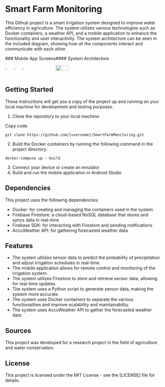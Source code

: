
# Smart Farm Monitoring

This Github project is a smart irrigation system designed to improve water efficiency in agriculture. The system utilizes various technologies such as Docker containers, a weather API, and a mobile application to enhance the functionality and user interactivity. The system architecture can be seen in the included diagram, showing how all the components interact and communicate with each other.


<div style="display: flex;">
  <div style="display: inline-block;">
    ### Mobile App Screens
    <p>
      <img src="https://i.ibb.co/zGbtGpm/splash.png" width="15%" >
      <img src="https://i.ibb.co/hyS7czS/homepage.png" width="15%" >
      <img src="https://i.ibb.co/F5yW3CF/plantation.png" width="15%" >
    </p>
  </div>
  <div style="display: inline-block;">
    #### System Architecture
    <p>
      <img src="https://i.ibb.co/KFWG9Mw/architecture.png" width="50%" >
     </p>
  </div>
</div>

## Getting Started

These instructions will get you a copy of the project up and running on your local machine for development and testing purposes.

1.  Clone the repository to your local machine:

Copy code

`git clone https://github.com/[username]/SmartFarmMonitoring.git`

2.  Build the Docker containers by running the following command in the project directory:

`docker-compose up --build`

3.  Connect your device or create an emulator
4.  Build and run the mobile application in Android Studio

## Dependencies

This project uses the following dependencies:

-   Docker: for creating and managing the containers used in the system
-   Firebase Firestore: a cloud-based NoSQL database that stores and syncs data in real-time
-   Firebase SDK: for interacting with Firestore and sending notifications
-   AccuWeather API: for gathering forecasted weather data

## Features

-   The system utilizes sensor data to predict the probability of precipitation and adjust irrigation schedules in real-time.
-   The mobile application allows for remote control and monitoring of the irrigation system.
-   The system utilizes Firestore to store and retrieve sensor data, allowing for real-time updates.
-   The system uses a Python script to generate sensor data, making the system more accurate.
-   The system uses Docker containers to separate the various functionalities and improve scalability and maintainability.
-   The system uses AccuWeather API to gather the forecasted weather data

## Sources

This project was developed for a research project in the field of agriculture and water conservation.

## License

This project is licensed under the MIT License - see the [LICENSE] file for details.
